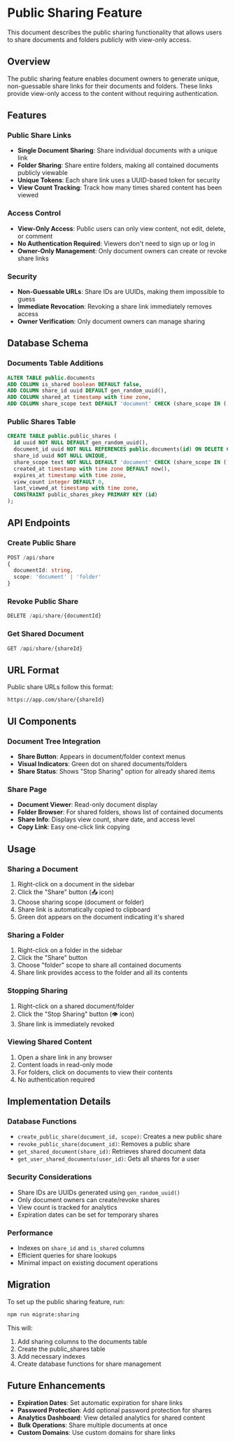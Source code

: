 # Public Sharing Feature

This document describes the public sharing functionality that allows users to share documents and folders publicly with view-only access.

## Overview

The public sharing feature enables document owners to generate unique, non-guessable share links for their documents and folders. These links provide view-only access to the content without requiring authentication.

## Features

### Public Share Links
- **Single Document Sharing**: Share individual documents with a unique link
- **Folder Sharing**: Share entire folders, making all contained documents publicly viewable
- **Unique Tokens**: Each share link uses a UUID-based token for security
- **View Count Tracking**: Track how many times shared content has been viewed

### Access Control
- **View-Only Access**: Public users can only view content, not edit, delete, or comment
- **No Authentication Required**: Viewers don't need to sign up or log in
- **Owner-Only Management**: Only document owners can create or revoke share links

### Security
- **Non-Guessable URLs**: Share IDs are UUIDs, making them impossible to guess
- **Immediate Revocation**: Revoking a share link immediately removes access
- **Owner Verification**: Only document owners can manage sharing

## Database Schema

### Documents Table Additions
```sql
ALTER TABLE public.documents 
ADD COLUMN is_shared boolean DEFAULT false,
ADD COLUMN share_id uuid DEFAULT gen_random_uuid(),
ADD COLUMN shared_at timestamp with time zone,
ADD COLUMN share_scope text DEFAULT 'document' CHECK (share_scope IN ('document', 'folder'));
```

### Public Shares Table
```sql
CREATE TABLE public.public_shares (
  id uuid NOT NULL DEFAULT gen_random_uuid(),
  document_id uuid NOT NULL REFERENCES public.documents(id) ON DELETE CASCADE,
  share_id uuid NOT NULL UNIQUE,
  share_scope text NOT NULL DEFAULT 'document' CHECK (share_scope IN ('document', 'folder')),
  created_at timestamp with time zone DEFAULT now(),
  expires_at timestamp with time zone,
  view_count integer DEFAULT 0,
  last_viewed_at timestamp with time zone,
  CONSTRAINT public_shares_pkey PRIMARY KEY (id)
);
```

## API Endpoints

### Create Public Share
```typescript
POST /api/share
{
  documentId: string,
  scope: 'document' | 'folder'
}
```

### Revoke Public Share
```typescript
DELETE /api/share/{documentId}
```

### Get Shared Document
```typescript
GET /api/share/{shareId}
```

## URL Format

Public share URLs follow this format:
```
https://app.com/share/{shareId}
```

## UI Components

### Document Tree Integration
- **Share Button**: Appears in document/folder context menus
- **Visual Indicators**: Green dot on shared documents/folders
- **Share Status**: Shows "Stop Sharing" option for already shared items

### Share Page
- **Document Viewer**: Read-only document display
- **Folder Browser**: For shared folders, shows list of contained documents
- **Share Info**: Displays view count, share date, and access level
- **Copy Link**: Easy one-click link copying

## Usage

### Sharing a Document
1. Right-click on a document in the sidebar
2. Click the "Share" button (📤 icon)
3. Choose sharing scope (document or folder)
4. Share link is automatically copied to clipboard
5. Green dot appears on the document indicating it's shared

### Sharing a Folder
1. Right-click on a folder in the sidebar
2. Click the "Share" button
3. Choose "folder" scope to share all contained documents
4. Share link provides access to the folder and all its contents

### Stopping Sharing
1. Right-click on a shared document/folder
2. Click the "Stop Sharing" button (👁️ icon)
3. Share link is immediately revoked

### Viewing Shared Content
1. Open a share link in any browser
2. Content loads in read-only mode
3. For folders, click on documents to view their contents
4. No authentication required

## Implementation Details

### Database Functions
- `create_public_share(document_id, scope)`: Creates a new public share
- `revoke_public_share(document_id)`: Removes a public share
- `get_shared_document(share_id)`: Retrieves shared document data
- `get_user_shared_documents(user_id)`: Gets all shares for a user

### Security Considerations
- Share IDs are UUIDs generated using `gen_random_uuid()`
- Only document owners can create/revoke shares
- View count is tracked for analytics
- Expiration dates can be set for temporary shares

### Performance
- Indexes on `share_id` and `is_shared` columns
- Efficient queries for share lookups
- Minimal impact on existing document operations

## Migration

To set up the public sharing feature, run:

```bash
npm run migrate:sharing
```

This will:
1. Add sharing columns to the documents table
2. Create the public_shares table
3. Add necessary indexes
4. Create database functions for share management

## Future Enhancements

- **Expiration Dates**: Set automatic expiration for share links
- **Password Protection**: Add optional password protection for shares
- **Analytics Dashboard**: View detailed analytics for shared content
- **Bulk Operations**: Share multiple documents at once
- **Custom Domains**: Use custom domains for share links
